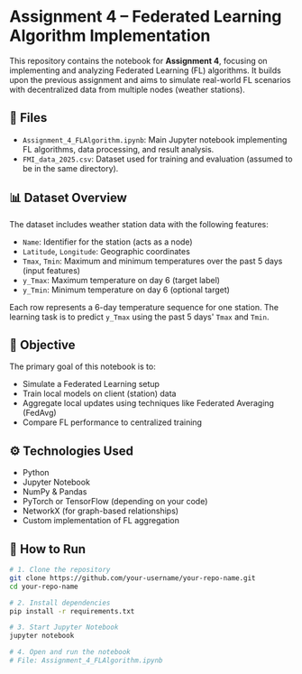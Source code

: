 # Assignment 4 – Federated Learning Algorithm Implementation

This repository contains the notebook for **Assignment 4**, focusing on implementing and analyzing Federated Learning (FL) algorithms. It builds upon the previous assignment and aims to simulate real-world FL scenarios with decentralized data from multiple nodes (weather stations).

## 📁 Files

- `Assignment_4_FLAlgorithm.ipynb`: Main Jupyter notebook implementing FL algorithms, data processing, and result analysis.
- `FMI_data_2025.csv`: Dataset used for training and evaluation (assumed to be in the same directory).

## 📊 Dataset Overview

The dataset includes weather station data with the following features:

- `Name`: Identifier for the station (acts as a node)
- `Latitude`, `Longitude`: Geographic coordinates
- `Tmax`, `Tmin`: Maximum and minimum temperatures over the past 5 days (input features)
- `y_Tmax`: Maximum temperature on day 6 (target label)
- `y_Tmin`: Minimum temperature on day 6 (optional target)

Each row represents a 6-day temperature sequence for one station. The learning task is to predict `y_Tmax` using the past 5 days' `Tmax` and `Tmin`.

## 🧠 Objective

The primary goal of this notebook is to:

- Simulate a Federated Learning setup
- Train local models on client (station) data
- Aggregate local updates using techniques like Federated Averaging (FedAvg)
- Compare FL performance to centralized training

## ⚙️ Technologies Used

- Python  
- Jupyter Notebook  
- NumPy & Pandas  
- PyTorch or TensorFlow (depending on your code)
- NetworkX (for graph-based relationships)
- Custom implementation of FL aggregation

## 🚀 How to Run

```bash
# 1. Clone the repository
git clone https://github.com/your-username/your-repo-name.git
cd your-repo-name

# 2. Install dependencies
pip install -r requirements.txt

# 3. Start Jupyter Notebook
jupyter notebook

# 4. Open and run the notebook
# File: Assignment_4_FLAlgorithm.ipynb
